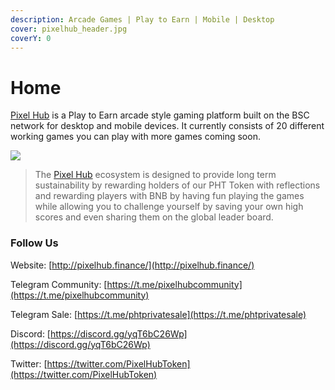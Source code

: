 ```yaml
---
description: Arcade Games | Play to Earn | Mobile | Desktop
cover: pixelhub_header.jpg
coverY: 0
---
```


# Home

[Pixel Hub](https://pixelhub.finance/) is a Play to Earn arcade style gaming platform built on the BSC network for desktop and mobile devices.  It currently consists of 20 different working games you can play with more games coming soon. &#x20;

![](.gitbook/assets/game\_splash.jpg)

> The [Pixel Hub](https://pixelhub.finance/) ecosystem is designed to provide long term sustainability by rewarding holders of our PHT Token with reflections and rewarding players with BNB by having fun playing the games while allowing you to challenge yourself by saving your own high scores and even sharing them on the global leader board.

### Follow Us

Website: [http://pixelhub.finance/](http://pixelhub.finance/)

Telegram Community:  [https://t.me/pixelhubcommunity](https://t.me/pixelhubcommunity)

Telegram Sale: [https://t.me/phtprivatesale](https://t.me/phtprivatesale)

Discord: [https://discord.gg/yqT6bC26Wp](https://discord.gg/yqT6bC26Wp)

Twitter: [https://twitter.com/PixelHubToken](https://twitter.com/PixelHubToken)  &#x20;
